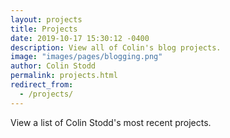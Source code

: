```yaml
---
layout: projects
title: Projects
date: 2019-10-17 15:30:12 -0400
description: View all of Colin's blog projects.
image: "images/pages/blogging.png"
author: Colin Stodd
permalink: projects.html
redirect_from:
  - /projects/
---
```



View a list of Colin Stodd's most recent projects.